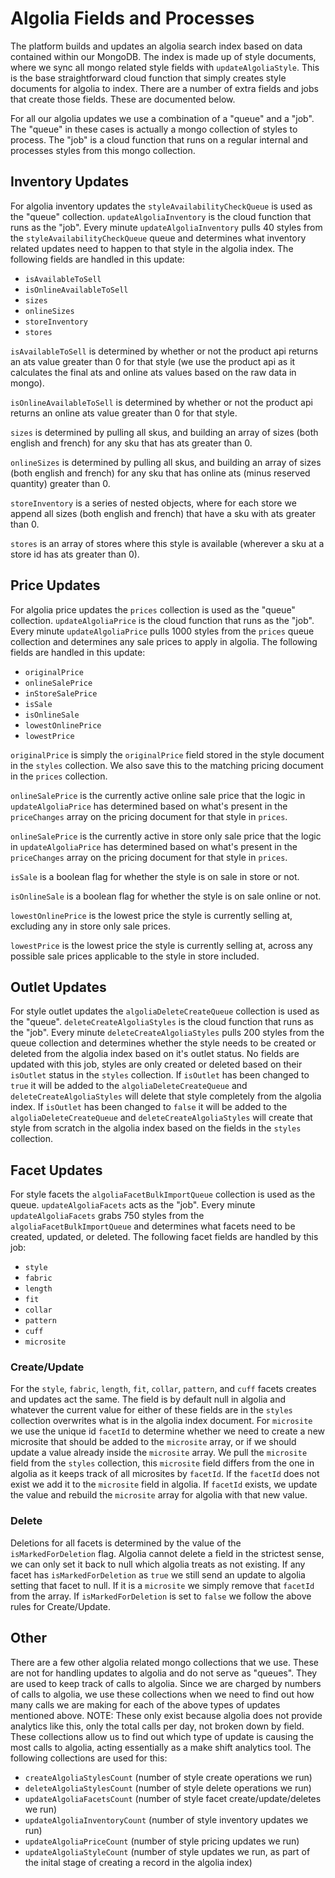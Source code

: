 # Algolia Fields and Processes

The platform builds and updates an algolia search index based on data contained within our MongoDB. The index is made up of style documents, where we sync all mongo related style fields with `updateAlgoliaStyle`. This is the base straightforward cloud function that simply creates style documents for algolia to index. There are a number of extra fields and jobs that create those fields. These are documented below.


For all our algolia updates we use a combination of a "queue" and a "job". The "queue" in these cases is actually a mongo collection of styles to process. The "job" is a cloud function that runs on a regular internal and processes styles from this mongo collection.

## Inventory Updates
For algolia inventory updates the `styleAvailabilityCheckQueue` is used as the "queue" collection. `updateAlgoliaInventory` is the cloud function that runs as the "job". Every minute `updateAlgoliaInventory` pulls 40 styles from the `styleAvailabilityCheckQueue` queue and determines what inventory related updates need to happen to that style in the algolia index. The following fields are handled in this update:

- `isAvailableToSell`
- `isOnlineAvailableToSell`
- `sizes`
- `onlineSizes`
- `storeInventory`
- `stores`

`isAvailableToSell` is determined by whether or not the product api returns an ats value greater than 0 for that style (we use the product api as it calculates the final ats and online ats values based on the raw data in mongo).


`isOnlineAvailableToSell` is determined by whether or not the product api returns an online ats value greater than 0 for that style.


`sizes` is determined by pulling all skus, and building an array of sizes (both english and french) for any sku that has ats greater than 0.


`onlineSizes` is determined by pulling all skus, and building an array of sizes (both english and french) for any sku that has online ats (minus reserved quantity) greater than 0.


`storeInventory` is a series of nested objects, where for each store we append all sizes (both english and french) that have a sku with ats greater than 0.


`stores` is an array of stores where this style is available (wherever a sku at a store id has ats greater than 0).

## Price Updates
For algolia price updates the `prices` collection is used as the "queue" collection. `updateAlgoliaPrice` is the cloud function that runs as the "job". Every minute `updateAlgoliaPrice` pulls 1000 styles from the `prices` queue collection and determines any sale prices to apply in algolia. The following fields are handled in this update:

- `originalPrice`
- `onlineSalePrice`
- `inStoreSalePrice`
- `isSale`
- `isOnlineSale`
- `lowestOnlinePrice`
- `lowestPrice`

`originalPrice` is simply the `originalPrice` field stored in the style document in the `styles` collection. We also save this to the matching pricing document in the `prices` collection.


`onlineSalePrice` is the currently active online sale price that the logic in `updateAlgoliaPrice` has determined based on what's present in the `priceChanges` array on the pricing document for that style in `prices`.


`onlineSalePrice` is the currently active in store only sale price that the logic in `updateAlgoliaPrice` has determined based on what's present in the `priceChanges` array on the pricing document for that style in `prices`.


`isSale` is a boolean flag for whether the style is on sale in store or not.


`isOnlineSale` is a boolean flag for whether the style is on sale online or not.


`lowestOnlinePrice` is the lowest price the style is currently selling at, excluding any in store only sale prices.


`lowestPrice` is the lowest price the style is currently selling at, across any possible sale prices applicable to the style in store included.

## Outlet Updates
For style outlet updates the `algoliaDeleteCreateQueue` collection is used as the "queue". `deleteCreateAlgoliaStyles` is the cloud function that runs as the "job". Every minute `deleteCreateAlgoliaStyles` pulls 200 styles from the queue collection and determines whether the style needs to be created or deleted from the algolia index based on it's outlet status. No fields are updated with this job, styles are only created or deleted based on their `isOutlet` status in the `styles` collection. If `isOutlet` has been changed to `true` it will be added to the `algoliaDeleteCreateQueue` and `deleteCreateAlgoliaStyles` will delete that style completely from the algolia index. If `isOutlet` has been changed to `false` it will be added to the `algoliaDeleteCreateQueue` and `deleteCreateAlgoliaStyles` will create that style from scratch in the algolia index based on the fields in the `styles` collection.

## Facet Updates
For style facets the `algoliaFacetBulkImportQueue` collection is used as the queue. `updateAlgoliaFacets` acts as the "job". Every minute `updateAlgoliaFacets` grabs 750 styles from the `algoliaFacetBulkImportQueue` and determines what facets need to be created, updated, or deleted. The following facet fields are handled by this job:

- `style`
- `fabric`
- `length`
- `fit`
- `collar`
- `pattern`
- `cuff`
- `microsite`

### Create/Update
For the `style`, `fabric`, `length`, `fit`, `collar`, `pattern`, and `cuff` facets creates and updates act the same. The field is by default null in algolia and whatever the current value for either of these fields are in the `styles` collection overwrites what is in the algolia index document.
For `microsite` we use the unique id `facetId` to determine whether we need to create a new microsite that should be added to the `microsite` array, or if we should update a value already inside the `microsite` array. We pull the `microsite` field from the `styles` collection, this `microsite` field differs from the one in algolia as it keeps track of all microsites by `facetId`. If the `facetId` does not exist we add it to the `microsite` field in algolia. If `facetId` exists, we update the value and rebuild the `microsite` array for algolia with that new value.

### Delete
Deletions for all facets is determined by the value of the `isMarkedForDeletion` flag. Algolia cannot delete a field in the strictest sense, we can only set it back to null which algolia treats as not existing. If any facet has `isMarkedForDeletion` as `true` we still send an update to algolia setting that facet to null. If it is a `microsite` we simply remove that `facetId` from the array. If `isMarkedForDeletion` is set to `false` we follow the above rules for Create/Update.

## Other
There are a few other algolia related mongo collections that we use. These are not for handling updates to algolia and do not serve as "queues". They are used to keep track of calls to algolia. Since we are charged by numbers of calls to algolia, we use these collections when we need to find out how many calls we are making for each of the above types of updates mentioned above. NOTE: These only exist because algolia does not provide analytics like this, only the total calls per day, not broken down by field. These collections allow us to find out which type of update is causing the most calls to algolia, acting essentially as a make shift analytics tool. The following collections are used for this:

- `createAlgoliaStylesCount` (number of style create operations we run)
- `deleteAlgoliaStylesCount` (number of style delete operations we run)
- `updateAlgoliaFacetsCount` (number of style facet create/update/deletes we run)
- `updateAlgoliaInventoryCount` (number of style inventory updates we run)
- `updateAlgoliaPriceCount` (number of style pricing updates we run)
- `updateAlgoliaStyleCount` (number of style updates we run, as part of the inital stage of creating a record in the algolia index)
